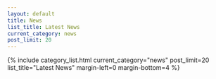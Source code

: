 ```yaml
---
layout: default
title: News
list_title: Latest News
current_category: news
post_limit: 20
---
```


 {% include category_list.html current_category="news" post_limit=20 list_title="Latest News" margin-left=0 margin-bottom=4 %}
